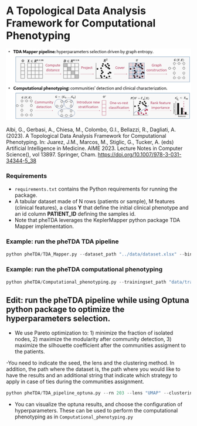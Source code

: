 # A Topological Data Analysis Framework for Computational Phenotyping 

![img1](figures/framework.png?raw=true)

Albi, G., Gerbasi, A., Chiesa, M., Colombo, G.I., Bellazzi, R., Dagliati, A. (2023). A Topological Data Analysis Framework for Computational Phenotyping. In: Juarez, J.M., Marcos, M., Stiglic, G., Tucker, A. (eds) Artificial Intelligence in Medicine. AIME 2023. Lecture Notes in Computer Science(), vol 13897. Springer, Cham. https://doi.org/10.1007/978-3-031-34344-5_38 

### Requirements
- ```requirements.txt``` contains the Python requirements for running the package.
- A tabular dataset made of N rows (patients or sample), M features (clinical features), a class **Y** that define the initial clinical phenotype and an id column **PATIENT_ID** defining the samples id.
- Note that pheTDA leverages the KeplerMapper python package TDA Mapper implementation.

### Example: run the pheTDA TDA pipeline
```python
python pheTDA/TDA_Mapper.py --dataset_path "../data/dataset.xlsx" --binary_class "Y" --patient_id "PATIENT_ID" --seed 203 --test_set_split_proportion 0.3 --continue_features ["Age","BMI"] --list_lens_functions ["PCA","tSNE","UMAP"] --n_dimension_projection 2 --perplexities list( np.arange(15,55,10)) --learning_rates list( np.arange(300,1000,300)) --n_iters list(np.array([1500])) --min_dists list(np.array([0.25,0.5,0.75,0.9])) --n_neighbors list( np.array([5,10,25,50,120,150,200])) --resolution  list( np.array([14, 16, 18, 20, 22])) --gain list( np.array([0.2, 0.3, 0.5, 0.6]))
``` 

### Example: run the pheTDA computational phenotyping
```python
python pheTDA/Computational_phenotyping.py --trainingset_path "data/trainingset.npy" --testset_path "data/testgset.npy" --binary_class "Y" '--id_paz' "PATIENT_ID" --distance_matrix_path "data/trainingset_distance_matrix.npy" --n_dimension_projection 2 --seed 203  --projection_lens umap.UMAP(n_components =2 , random_state= 203, n_neighbors= 50, min_dist=0.9) --resolution 18 --gain 0.5 --colormap "coolwarm" --community_detection_algorithm "Greedy modularity" --list_of_classifiers ["logistic regression","random forest","XGBoost"] --cv_split  5
``` 

## Edit: run the pheTDA pipeline while using Optuna python package to optimize the hyperparameters selection. 

- We use Pareto optimization to: 1) minimize the fraction of isolated nodes, 2) maximize the modularity after community detection, 3) maximize the silhouette coefficient after the communities assigment to the patients.

-You need to indicate the seed, the lens and the clustering method. In addition, the path where the dataset is, the path where you would like to have the results and an additional string that indicate which strategy to apply in case of ties during the communities assignment.

```python
python pheTDA/TDA_pipeline_optuna.py --rn 203 --lens "UMAP" --clustering_method "DBSCAN" --dataset_path data/ --results_path results/optuna/ --ties_strategy "node size"
``` 

- You can visualize the optuna results, and choose the configuration of hyperparameters. These can be used to perform the computational phenotyping as in ```Computational_phenotyping.py```